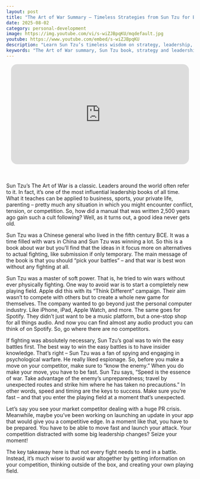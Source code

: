 ```yaml
---
layout: post
title: "The Art of War Summary – Timeless Strategies from Sun Tzu for Business, Life, and Leadership"
date: 2025-08-02
category: personal-development
image: https://img.youtube.com/vi/s-wiZJBpqKU/mqdefault.jpg
youtube: https://www.youtube.com/embed/s-wiZJBpqKU
description: "Learn Sun Tzu’s timeless wisdom on strategy, leadership, and conflict from The Art of War—lessons that apply far beyond the battlefield."
keywords: "The Art of War summary, Sun Tzu book, strategy and leadership, business warfare tactics, ancient wisdom for success"
---
```


<div style="display: flex; justify-content: center; margin-bottom: 20px;">
  <div style="aspect-ratio: 16 / 9; width: 95%; max-width: 700px; position: relative;">
    <iframe 
      src="https://www.youtube.com/embed/s-wiZJBpqKU"
      title="The Art of War Summary – Timeless Strategies from Sun Tzu for Business, Life, and Leadership"
      allowfullscreen
      frameborder="0"
      style="position: absolute; inset: 0; width: 100%; height: 100%; border-radius: 16px;">
    </iframe>
  </div>
</div>

<div style="height: 15px;"></div>
<!-- ..................................................................... -->

Sun Tzu’s The Art of War is a classic. Leaders around the world often refer to it. In fact, it’s one of the most influential leadership books of all time. What it teaches can be applied to business, sports, your private life, parenting – pretty much any situation in which you might encounter conflict, tension, or competition. So, how did a manual that was written 2,500 years ago gain such a cult following? Well, as it turns out, a good idea never gets old.


Sun Tzu was a Chinese general who lived in the fifth century BCE. It was a time filled with wars in China and Sun Tzu was winning a lot. So this is a book about war but you’ll find that the ideas in it focus more on alternatives to actual fighting, like submission if only temporary. The main message of the book is that you should “pick your battles” – and that war is best won without any fighting at all.


Sun Tzu was a master of soft power. That is, he tried to win wars without ever physically fighting. One way to avoid war is to start a completely new playing field. Apple did this with its “Think Different” campaign. Their aim wasn’t to compete with others but to create a whole new game for themselves. The company wanted to go beyond just the personal computer industry. Like iPhone, iPad, Apple Watch, and more. The same goes for Spotify. They didn’t just want to be a music platform, but a one-stop shop for all things audio. And now you can find almost any audio product you can think of on Spotify. So, go where there are no competitors.


If fighting was absolutely necessary, Sun Tzu’s goal was to win the easy battles first. The best way to win the easy battles is to have insider knowledge. That’s right – Sun Tzu was a fan of spying and engaging in psychological warfare. He really liked espionage. So, before you make a move on your competitor, make sure to “know the enemy.” When you do make your move, you have to be fast. Sun Tzu says, “Speed is the essence of war. Take advantage of the enemy’s unpreparedness; travel by unexpected routes and strike him where he has taken no precautions.” In other words, speed and timing are the keys to success. Make sure you’re fast – and that you enter the playing field at a moment that’s unexpected. 


Let’s say you see your market competitor dealing with a huge PR crisis. Meanwhile, maybe you’ve been working on launching an update in your app that would give you a competitive edge. In a moment like that, you have to be prepared. You have to be able to move fast and launch your attack. Your competition distracted with some big leadership changes? Seize your moment! 


The key takeaway here is that not every fight needs to end in a battle. Instead, it’s much wiser to avoid war altogether by getting information on your competition, thinking outside of the box, and creating your own playing field.




